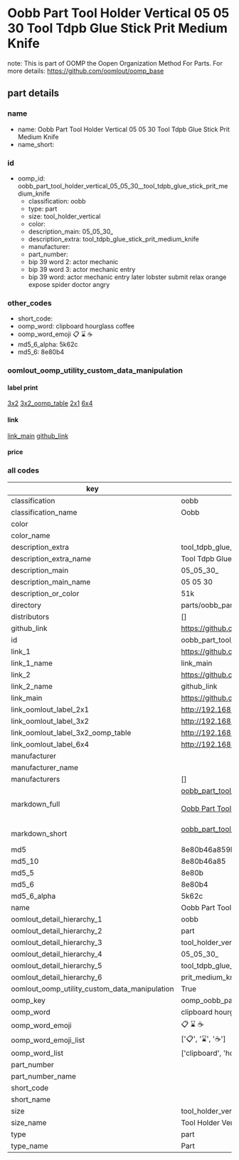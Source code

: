 # Oobb Part Tool Holder Vertical 05 05 30  Tool Tdpb Glue Stick Prit Medium Knife  

note: This is part of OOMP the Oopen Organization Method For Parts. For more details: https://github.com/oomlout/oomp_base

##  part details





### name
* name: Oobb Part Tool Holder Vertical 05 05 30  Tool Tdpb Glue Stick Prit Medium Knife
* name_short: 
### id
* oomp_id: oobb_part_tool_holder_vertical_05_05_30__tool_tdpb_glue_stick_prit_medium_knife
  * classification: oobb
  * type: part
  * size: tool_holder_vertical
  * color: 
  * description_main: 05_05_30_
  * description_extra: tool_tdpb_glue_stick_prit_medium_knife
  * manufacturer: 
  * part_number: 
  * bip 39 word 2: actor mechanic
  * bip 39 word 3: actor mechanic entry
  * bip 39 word: actor mechanic entry later lobster submit relax orange expose spider doctor angry

### other_codes
* short_code: 
* oomp_word: clipboard hourglass coffee
* oomp_word_emoji :clipboard: :hourglass: :coffee:
* md5_6_alpha: 5k62c
* md5_6: 8e80b4






### oomlout_oomp_utility_custom_data_manipulation
#### label print
[3x2](http://192.168.1.245:1112/?label=oomp%205k62c)
[3x2_oomp_table](http://192.168.1.107:1112/?label=oomp%205k62c)
[2x1](http://192.168.1.242:1112/?label=oomp%205k62c)
[6x4](http://192.168.1.55:1112/?label=oomp%205k62c)    

#### link

[link_main](https://github.com/oomlout/oomlout_oomp_current_version_messy/tree/main/parts/oobb_part_tool_holder_vertical_05_05_30__tool_tdpb_glue_stick_prit_medium_knife) [github_link](https://github.com/oomlout/oomlout_oomp_part_src/tree/main/parts/oobb_part_tool_holder_vertical_05_05_30__tool_tdpb_glue_stick_prit_medium_knife)                             

#### price







### all codes 
| key | value |  
| --- | --- |  
| classification | oobb |  
| classification_name | Oobb |  
| color |  |  
| color_name |  |  
| description_extra | tool_tdpb_glue_stick_prit_medium_knife |  
| description_extra_name | Tool Tdpb Glue Stick Prit Medium Knife |  
| description_main | 05_05_30_ |  
| description_main_name | 05 05 30  |  
| description_or_color | 51k |  
| directory | parts/oobb_part_tool_holder_vertical_05_05_30__tool_tdpb_glue_stick_prit_medium_knife |  
| distributors | [] |  
| github_link | https://github.com/oomlout/oomlout_oomp_part_src/tree/main/parts/oobb_part_tool_holder_vertical_05_05_30__tool_tdpb_glue_stick_prit_medium_knife |  
| id | oobb_part_tool_holder_vertical_05_05_30__tool_tdpb_glue_stick_prit_medium_knife |  
| link_1 | https://github.com/oomlout/oomlout_oomp_current_version_messy/tree/main/parts/oobb_part_tool_holder_vertical_05_05_30__tool_tdpb_glue_stick_prit_medium_knife |  
| link_1_name | link_main |  
| link_2 | https://github.com/oomlout/oomlout_oomp_part_src/tree/main/parts/oobb_part_tool_holder_vertical_05_05_30__tool_tdpb_glue_stick_prit_medium_knife |  
| link_2_name | github_link |  
| link_main | https://github.com/oomlout/oomlout_oomp_current_version_messy/tree/main/parts/oobb_part_tool_holder_vertical_05_05_30__tool_tdpb_glue_stick_prit_medium_knife |  
| link_oomlout_label_2x1 | http://192.168.1.242:1112/?label=oomp%205k62c |  
| link_oomlout_label_3x2 | http://192.168.1.245:1112/?label=oomp%205k62c |  
| link_oomlout_label_3x2_oomp_table | http://192.168.1.107:1112/?label=oomp%205k62c |  
| link_oomlout_label_6x4 | http://192.168.1.55:1112/?label=oomp%205k62c |  
| manufacturer |  |  
| manufacturer_name |  |  
| manufacturers | [] |  
| markdown_full | [oobb_part_tool_holder_vertical_05_05_30__tool_tdpb_glue_stick_prit_medium_knife](https://github.com/oomlout/oomlout_oomp_current_version_messy/tree/main/parts/oobb_part_tool_holder_vertical_05_05_30__tool_tdpb_glue_stick_prit_medium_knife)<br>[](https://github.com/oomlout/oomlout_oomp_current_version_messy/tree/main/parts/oobb_part_tool_holder_vertical_05_05_30__tool_tdpb_glue_stick_prit_medium_knife)<br>[Oobb Part Tool Holder Vertical 05 05 30  Tool Tdpb Glue Stick Prit Medium Knife](https://github.com/oomlout/oomlout_oomp_current_version_messy/tree/main/parts/oobb_part_tool_holder_vertical_05_05_30__tool_tdpb_glue_stick_prit_medium_knife)<br><br> |  
| markdown_short | [oobb_part_tool_holder_vertical_05_05_30__tool_tdpb_glue_stick_prit_medium_knife](https://github.com/oomlout/oomlout_oomp_current_version_messy/tree/main/parts/oobb_part_tool_holder_vertical_05_05_30__tool_tdpb_glue_stick_prit_medium_knife)<br><br> |  
| md5 | 8e80b46a859bd6a3604197d497628815 |  
| md5_10 | 8e80b46a85 |  
| md5_5 | 8e80b |  
| md5_6 | 8e80b4 |  
| md5_6_alpha | 5k62c |  
| name | Oobb Part Tool Holder Vertical 05 05 30  Tool Tdpb Glue Stick Prit Medium Knife |  
| oomlout_detail_hierarchy_1 | oobb |  
| oomlout_detail_hierarchy_2 | part |  
| oomlout_detail_hierarchy_3 | tool_holder_vertical |  
| oomlout_detail_hierarchy_4 | 05_05_30_ |  
| oomlout_detail_hierarchy_5 | tool_tdpb_glue_stick |  
| oomlout_detail_hierarchy_6 | prit_medium_knife |  
| oomlout_oomp_utility_custom_data_manipulation | True |  
| oomp_key | oomp_oobb_part_tool_holder_vertical_05_05_30__tool_tdpb_glue_stick_prit_medium_knife |  
| oomp_word | clipboard hourglass coffee |  
| oomp_word_emoji | :clipboard: :hourglass: :coffee: |  
| oomp_word_emoji_list | [':clipboard:', ':hourglass:', ':coffee:'] |  
| oomp_word_list | ['clipboard', 'hourglass', 'coffee'] |  
| part_number |  |  
| part_number_name |  |  
| short_code |  |  
| short_name |  |  
| size | tool_holder_vertical |  
| size_name | Tool Holder Vertical |  
| type | part |  
| type_name | Part |  
